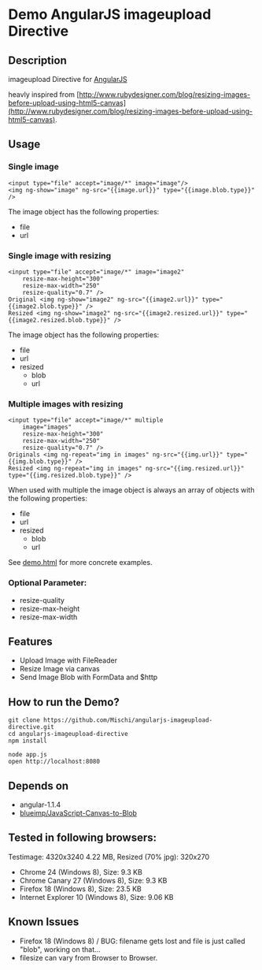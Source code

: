 Demo AngularJS imageupload Directive
===============================

## Description

imageupload Directive for [AngularJS](http://angularjs.org/)

heavly inspired from [http://www.rubydesigner.com/blog/resizing-images-before-upload-using-html5-canvas](http://www.rubydesigner.com/blog/resizing-images-before-upload-using-html5-canvas).


## Usage

### Single image 

    <input type="file" accept="image/*" image="image"/>
    <img ng-show="image" ng-src="{{image.url}}" type="{{image.blob.type}}" />

The image object has the following properties:

- file
- url

### Single image with resizing

    <input type="file" accept="image/*" image="image2"
        resize-max-height="300"
        resize-max-width="250"
        resize-quality="0.7" />
    Original <img ng-show="image2" ng-src="{{image2.url}}" type="{{image2.blob.type}}" />
    Resized <img ng-show="image2" ng-src="{{image2.resized.url}}" type="{{image2.resized.blob.type}}" />
    
The image object has the following properties:

- file
- url
- resized
    - blob
    - url

### Multiple images with resizing

    <input type="file" accept="image/*" multiple
        image="images"
        resize-max-height="300"
        resize-max-width="250"
        resize-quality="0.7" />
    Originals <img ng-repeat="img in images" ng-src="{{img.url}}" type="{{img.blob.type}}" />
    Resized <img ng-repeat="img in images" ng-src="{{img.resized.url}}" type="{{img.resized.blob.type}}" />
        
When used with multiple the image object is always an array of objects with the following properties:

- file
- url
- resized
    - blob
    - url

See [demo.html](demo.html) for more concrete examples.

### Optional Parameter: 

- resize-quality
- resize-max-height
- resize-max-width


## Features

- Upload Image with FileReader
- Resize Image via canvas
- Send Image Blob with FormData and $http

## How to run the Demo?

    git clone https://github.com/Mischi/angularjs-imageupload-directive.git
    cd angularjs-imageupload-directive
    npm install

    node app.js
    open http://localhost:8080

## Depends on

- angular-1.1.4
- [blueimp/JavaScript-Canvas-to-Blob](https://github.com/blueimp/JavaScript-Canvas-to-Blob)

## Tested in following browsers:

Testimage: 4320x3240 4.22 MB, Resized (70% jpg): 320x270   

- Chrome 24 (Windows 8), Size: 9.3 KB
- Chrome Canary 27 (Windows 8), Size: 9.3 KB
- Firefox 18 (Windows 8), Size: 23.5 KB
- Internet Explorer 10 (Windows 8), Size: 9.06 KB

## Known Issues

- Firefox 18 (Windows 8) / BUG: filename gets lost and file is just called "blob", working on that...
- filesize can vary from Browser to Browser.
